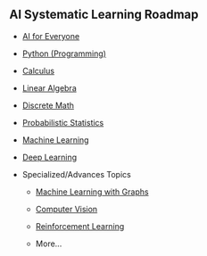 ## AI Systematic Learning Roadmap

  - [AI for Everyone](https://www.coursera.org/learn/ai-for-everyone)

  - [Python (Programming)](https://cs50.harvard.edu/x/2022/)

  - [Calculus](https://ocw.mit.edu/courses/mathematics/18-01sc-single-variable-calculus-fall-2010/syllabus/)

  - [Linear Algebra](https://ocw.mit.edu/courses/mathematics/18-06sc-linear-algebra-fall-2011/syllabus/)

  - [Discrete Math](https://www.eecs70.org/)

  - [Probabilistic Statistics](https://inst.eecs.berkeley.edu/~ee126/fa20/content.html)

  - [Machine Learning](https://www.coursera.org/learn/machine-learning)

  - [Deep Learning](https://www.coursera.org/specializations/deep-learning)

  - Specialized/Advances Topics
    
      - [Machine Learning with Graphs](http://web.stanford.edu/class/cs224w/)
    
      - [Computer Vision](http://cs231n.stanford.edu/)
    
      - [Reinforcement Learning](http://rail.eecs.berkeley.edu/deeprlcourse/)
    
      - More...